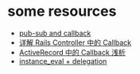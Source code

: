 # some resources

- [pub-sub and callback](http://code.oneapm.com/ruby/2015/05/13/knowledge-behind-ruby-agent/)
- [详解 Rails Controller 中的 Callback](https://ruby-china.org/topics/32357)
- [ActiveRecord 中的 Callback 浅析](https://ruby-china.org/topics/22809)
- [instance_eval + delegation](https://www.dan-manges.com/blog/ruby-dsls-instance-eval-with-delegation)


